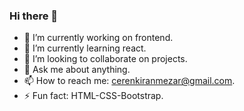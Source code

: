 ### Hi there 👋

- 🔭 I’m currently working on frontend.
- 🌱 I’m currently learning react.
- 👯 I’m looking to collaborate on projects.
- 💬 Ask me about anything.
- 📫 How to reach me: cerenkiranmezar@gmail.com.
- ⚡ Fun fact: HTML-CSS-Bootstrap.

